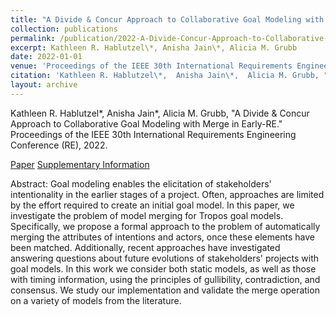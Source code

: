 ```yaml
---
title: "A Divide & Concur Approach to Collaborative Goal Modeling with Merge in Early-RE"
collection: publications
permalink: /publication/2022-A-Divide-Concur-Approach-to-Collaborative-Goal-Modeling-with-Merge-in-Early-RE
excerpt: Kathleen R. Hablutzel\*, Anisha Jain\*, Alicia M. Grubb
date: 2022-01-01
venue: 'Proceedings of the IEEE 30th International Requirements Engineering Conference (RE)'
citation: 'Kathleen R. Hablutzel\*,  Anisha Jain\*,  Alicia M. Grubb, "A Divide & Concur Approach to Collaborative Goal Modeling with Merge in Early-RE." Proceedings of the IEEE 30th International Requirements Engineering Conference (RE), 2022.'
layout: archive
---
```

 Kathleen R. Hablutzel\*,  Anisha Jain\*,  Alicia M. Grubb, "A Divide & Concur Approach to Collaborative Goal Modeling with Merge in Early-RE." Proceedings of the IEEE 30th International Requirements Engineering Conference (RE), 2022.

[Paper](https://conf.researchr.org/details/RE-2022/RE-2022-Research-Papers/11/A-Divide-Concur-Approach-to-Collaborative-Goal-Modeling-with-Merge-in-Early-RE) [Supplementary Information](https://doi.org/10.35482/csc.001.2022)

Abstract: Goal modeling enables the elicitation of stakeholders' intentionality in the earlier stages of a project. Often, approaches are limited by the effort required to create an initial goal model. In this paper, we investigate the problem of model merging for Tropos goal models. Specifically, we propose a formal approach to the problem of automatically merging the attributes of intentions and actors, once these elements have been matched. Additionally, recent approaches have investigated answering questions about future evolutions of stakeholders' projects with goal models. In this work we consider both static models, as well as those with timing information, using the principles of gullibility, contradiction, and consensus. We study our implementation and validate the merge operation on a variety of models from the literature.
